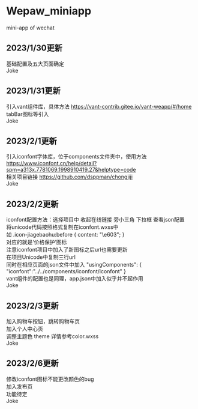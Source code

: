 # Wepaw_miniapp
mini-app of wechat

## 2023/1/30更新  
基础配置及五大页面确定  
Joke


## 2023/1/31更新
引入vant组件库，具体方法 https://vant-contrib.gitee.io/vant-weapp/#/home  
tabBar图标等引入  
Joke  

## 2023/2/1更新
引入iconfont字体库，位于components文件夹中，使用方法 https://www.iconfont.cn/help/detail?spm=a313x.7781069.1998910419.27&helptype=code  
相关项目链接  https://github.com/dsppman/chongjiji  
Joke

## 2023/2/2更新  
iconfont配置方法：选择项目中 收起在线链接 旁小三角 下拉框 查看json配置  
将unicode代码按照格式复制在iconfont.wxss中  
如 .icon-jiagebaohu:before {
  content: "\e603";
}  
对应的就是‘价格保护’图标  
注意iconfont项目中加入了新图标之后url也需要更新  
在项目Unicode中复制三行url  
同时在相应页面的json文件中加入 "usingComponents": {
    "iconfont":"../../components/iconfont/iconfont"
   }  
vant组件的配置也是同理，app.json中加入似乎并不起作用  
Joke   

## 2023/2/3更新  
加入购物车按钮，跳转购物车页  
加入个人中心页  
调整主题色 theme 详情参考color.wxss  
Joke

## 2023/2/6更新  
修改iconfont图标不能更改颜色的bug  
加入发布页  
功能待定  
Joke


